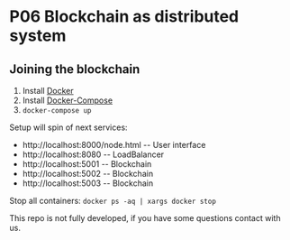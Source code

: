 # P06	Blockchain as distributed system

## Joining the blockchain

 1. Install [Docker](https://www.docker.com/)
 2. Install [Docker-Compose](https://docs.docker.com/compose/)
 3. `docker-compose up`

Setup will spin of next services:
- http://localhost:8000/node.html -- User interface   
- http://localhost:8080 -- LoadBalancer
- http://localhost:5001 -- Blockchain
- http://localhost:5002 -- Blockchain
- http://localhost:5003 -- Blockchain

Stop all containers: `docker ps -aq | xargs docker stop`


This repo is not fully developed, if you have some questions contact with us.
